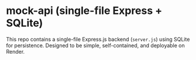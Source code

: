 # mock-api (single-file Express + SQLite)

This repo contains a single-file Express.js backend (`server.js`) using SQLite for persistence.
Designed to be simple, self-contained, and deployable on Render.
